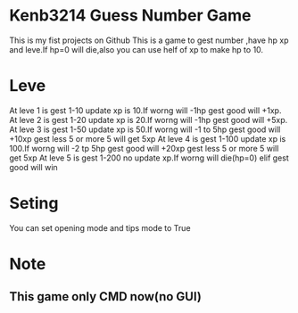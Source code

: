 # Kenb3214 Guess Number Game
This is my fist projects on Github
This is a game to gest number ,have hp xp and leve.If hp=0 will die,also you can use helf of xp to make hp to 10.
# Leve
At leve 1 is gest 1-10 update xp is 10.If worng will -1hp gest good will +1xp.
At leve 2 is gest 1-20 update xp is 20.If worng will -1hp gest good will +5xp.
At leve 3 is gest 1-50 update xp is 50.If worng will -1 to 5hp gest good will +10xp gest less 5 or more 5 will get 5xp
At leve 4 is gest 1-100 update xp is 100.If worng will -2 tp 5hp gest good will +20xp gest less 5 or more 5 will get 5xp
At leve 5 is gest 1-200 no update xp.If worng will die(hp=0) elif gest good will win
# Seting
You can set opening mode and tips mode to True
# Note
This game only CMD now(no GUI)
--